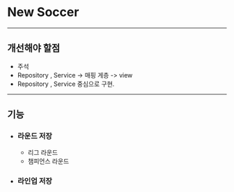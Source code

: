 # **New Soccer**

--- 

## 개선해야 할점

 - 주석
 - Repository , Service -> 매핑 게층 -> view 
 - Repository , Service  중심으로 구현.

--- 
## 기능

- ### 라운드 저장
  - 리그 라운드 
  - 챔피언스 라운드
- ### 라인업 저장